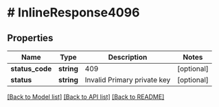 # # InlineResponse4096

## Properties

Name | Type | Description | Notes
------------ | ------------- | ------------- | -------------
**status_code** | **string** | 409 | [optional]
**status** | **string** | Invalid Primary private key | [optional]

[[Back to Model list]](../../README.md#models) [[Back to API list]](../../README.md#endpoints) [[Back to README]](../../README.md)
